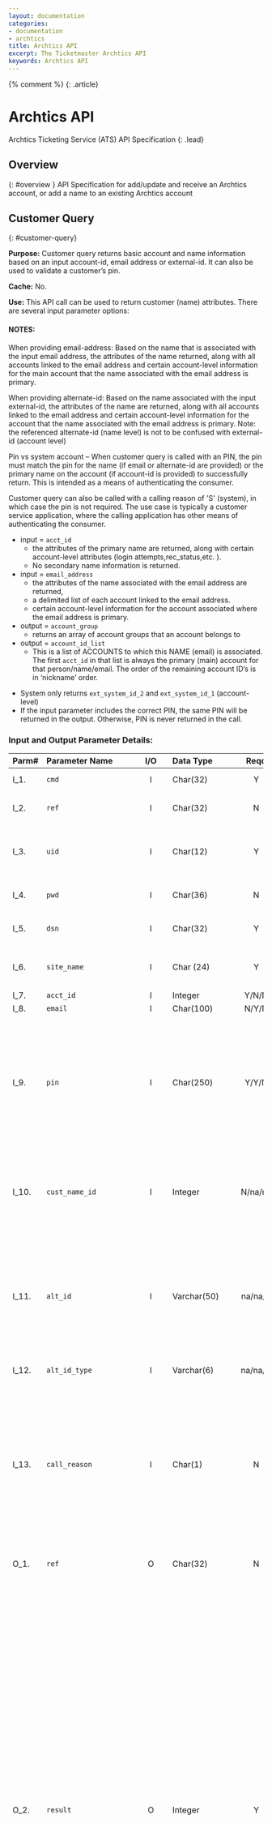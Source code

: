 ```yaml
---
layout: documentation
categories:
- documentation
- archtics
title: Archtics API
excerpt: The Ticketmaster Archtics API
keywords: Archtics API
---
```

{% comment %}
{: .article}
# Archtics API

Archtics Ticketing Service (ATS) API Specification
{: .lead}

## Overview
{: #overview }
API Specification for add/update and receive an Archtics account, or add a name to an existing Archtics account

## Customer Query
{: #customer-query}

**Purpose:** Customer query returns basic account and name information based on an input account-id, email address or external-id.   It can also be used to validate a customer’s pin.

**Cache:** No.

**Use:** This API call can be used to return customer (name) attributes.  There are several input parameter options:

#### NOTES:
When providing email-address:  Based on the name that is associated with the input email address, the attributes of the name returned, along with all accounts linked to the email address and certain account-level information for the main account that the name associated with the email address is primary.

When providing alternate-id:  Based on the name associated with the input external-id, the attributes of the name are returned, along with all accounts linked to the email address and certain account-level information for the account that the name associated with the email address is primary.    Note: the referenced alternate-id (name level) is not to be confused with external-id (account level)

Pin vs system account – When customer query is called with an PIN, the pin must match the pin for the name (if email or alternate-id are provided) or the primary name on the account (if account-id is provided) to successfully return.  This is intended as a means of authenticating the consumer.    

Customer query can also be called with a calling reason of 'S' (system), in which case the pin is not required.    The use case is typically a customer service application, where the calling application has other means of authenticating the consumer.

-	input = `acct_id`
    *	the attributes of the primary name are returned, along with certain account-level attributes (login attempts,rec_status,etc. ).
    *	No secondary name information is returned.
-	input = `email_address`
    * the attributes of the name associated with the email address are returned,
    * a delimited list of each account linked to the email address.
    *	certain account-level information for the account associated where the email address is primary.
-	output = `account_group`
    *	returns an array of account groups that an account belongs to
-	output = `account_id_list`
    *	This is a list of ACCOUNTS to which this NAME (email) is associated.  The first `acct_id` in that list is always the primary (main) account for that person/name/email.  The order of the remaining account ID’s is in ‘nickname’ order.
	
+	System only returns `ext_system_id_2` and `ext_system_id_1` (account-level)
+	If the input parameter includes the correct PIN, the same PIN will be returned in the output.  Otherwise, PIN is never returned in the call.


### Input and Output Parameter Details:

|Parm#	| Parameter Name	     |I/O	   |Data Type  |	Reqd	| Description|
|:------|:---------------------|:-----:|:----------|:------:|:-----------|
|I_1.		|`cmd`	|I|	Char(32)	|Y|	Always "customer_query"  |
|I_2.		|`ref`	|I|	Char(32)	|N|	Reference attribute; echoed to result |
|I_3.		|`uid`	|I|	Char(12)	|Y|	User ID (used on connection to DB). <br/> Uid will be provided by TM |
|I_4.		|`pwd`	|I|	Char(36)	|N|	If password is passed, it will be enforced. |
|I_5.		|`dsn`	|I|	Char(32)	|Y|	Data Source Name (e.g. DB) to connect to |
|I_6.		|`site_name`	|I|	Char (24)	|Y|	Identifies the web-site the consumer is logging in from |
|I_7.		|`acct_id`	|I|	Integer	|Y/N/N| Account ID |
|I_8.		|`email`	|I|	Char(100)	|N/Y/N|	Email address |
|I_9.		|`pin`	|I|	Char(250)	|Y/Y/N|	Personal Identification Number (e.g. password). PIN must match either the consumer PIN (on account) –or- a "system" PIN that can be derived from the input email address or acct_id. |  
|I_10.		|`cust_name_id`	|I|	Integer	|N/na/na|	Used in conjunction with acct_id, to get the customer information that is not the primary information on the account. |
|I_11.		|`alt_id`	|I|	Varchar(50)	|na/na/Y|	Optional search by Alternate Id.  Only used if neither acct_id nor email is provided.   If this is provided, can further limit by alt_id_type. alt_id is ignored if email or acct_id is provided |
|I_12.		|`alt_id_type`	|I|	Varchar(6)	|na/na/N|	Only used with input of  alt_id |
|I_13.		|`call_reason`	|I|	Char(1)	|N|	A call reason of "S" means that it is a call generated by an external system, rather than the actual consumer.  For this call reason, the PIN is not required.  The consumer pin is also not returned in these cases. Required when only alt_id is provided. |
|O_1.		|`ref`	|O|	Char(32)	|N|	Reference attribute; echoed from request |
|O_2.		|`result`	|O|	Integer	|Y|	Result (return code) <br/>`0` – OK. Customer record found and returned <br/>`5020` – Account Locked – too many invalid attempts <br/>`5021` – Required input field not supplied <br/>`5022` – Account does not have a PIN established <br/>`5023` – PIN does not match <br/>`5024` – Account/Email not found <br/>`10681` – cust_name_id doesn’t exist on acct_id <br/>`10682` – cust_name_id doesn’t match email <br/>`10684` – No record for alt_id <br/>`10685` – Multiple records for alt_id (only value returned is list of acct_ids that alt_id is found on) <br/>`10699` – Temporary Password (PIN), must be updated <br/>`11775` - Email address not in valid state. <br/>All others – Internal error |
|O_3.		|`sql_code`	|O|	Integer	|Y|	SQL Return Code |
|O_4.		|`error_detail`	|O|	Varchar(250)	|N|	English description of any generated errors |
| |`customer`	|O|	Structure {	|Y|	Structure of  "customer" data |
|O_5.		|`acct_id`		||Integer	|Y|	Account ID |
|O_6.		|`name_first`	||	Char(40)	|N|	First Name |
|O_7.		|`name_mi`		||Char(40	|N|	Middle Initial |
|O_8.		|`name_last`	||	Char(80)	|Y/N|	Last Name.  Either Last Name or Company Name are required, depending on the value for name_type. |
|O_9.		|`title`		||Char(30)	|N|	Title |
|O_10.		|`company_name`||		Varchar(100)	|N/Y|	Company Name |
|O_11.		|`street_addr_1`||		Char(40)	|N|	Street Address – line 1 |
|O_12.		|`street_addr_2`||	Char(40)	|N|	Street Address – line 2 |
|O_13.		|`city`||		Char(20)	|N|	City |
|O_14.		|`state`||		Char(2)	|N|	State |
|O_15.		|`zip`||		Char(10)	|N|	Zip Code |
|O_16.		|`country`||		Char(8)	|N|	Country |
|O_17.		|`phone_day`||		Char(15)	|N|	Phone Number – daytime (not formatted – strip all spaces, dashes, parens, etc.) |
|O_18.		|`phone_eve`||		Char(15)	|N|	Phone Number – evening |
|O_19.		|`phone_fax`||		Char(10)	|N|	Phone Number – FAX |
|O_20.		|`phone_cell`||		Char(15)	|N|	Phone Number – Cell |
|O_21.		|`phone_alt1`||		Char(15)	|N|	Phone Number – alternate 1 | 
|O_22.		|`phone_alt2`||		Char(15)	|N|	Phone Number – alternate 2 |
|O_23.		|`email`||		Char(100)	|N|	E-mail address |
|O_24.		|`birth_date`||		Date	|N|	Birth date |
|O_25.		|`gender`||		Char(1)	|N|	Gender (Male, Female) |
|O_26.		|`ext_system_id_1`|| 		Char(10)	|N|	ID for linkage to an external system (1 of 2). This attribute is associated with an account. |
|O_27.		|`ext_system_id_2`|	|	Char(10)	|N|	ID for linkage to an external system (2 of 2). This attribute is associated with an account. |
|O_28.		|`add_date`| 	|	Date	|Y|	Date the customer was added to the system (Note that this column is not available to the Customer_Add or Customer_Update API calls) |
|O_29.		|`acct_type`| |		Char(20)	|Y|	Account type (Note that this column is not available to the Customer_Add or Customer_Update API calls) |
|O_30.		|`email_optout`|	|	Boolean	|N|	Option to not receive email from client (1 = Opt Out) |
|O_31.		|`email_deliv_opt`|	|	Char(1)	|N|	Option to how to get email delivered <br/>H – HTML <br/>T – Text |
|O_32.		|`text_on_mobile_phone`||		Boolean	|N|	Does this consumer allow text messages to be sent to their mobile phone? (0 = No, 1 = Yes) |
|O_33.		|`name_type`|	|	Char(1)	|N|	Is name an "I"ndividual or a "C"ompany <br/>** not allowed on customer_update. |
|O_34.		|`acct_access_level`|	|	Char(1)	|N|	AccountManager Access Level: "F" is full, "R" is restricted., other values TBD.  Defaults to "F" |
|O_35.		|`cust_name_id`||		Integer	|Y|	id of the customer. |
||	`array of alternate ids` |      |{|		| Alt_id_array |
|O_36.		|`alt_id_type`|		|Char(6)	|N|	Name of alternate ID. This attribute is associated with a customer name. |
|O_37.		|`alt_id`|		|Varchar(50)	|N|	Value of alternate ID. This attribute is associated with a customer name. |
|O_38.		|`alt_id_comment`|		|Varchar(100)	|N|	Comment associated with alternate ID |
|O_39.		|`alt_id_action`|		|Char(1)	|N|	Only applies to Customer_Update <br/> ‘A’ to add the alt_id (default)<br/> ‘D’ to delete an existing alt_id |
|         |   | |}  ||		** end of "alternate IDs ** (alt_id_array) |
|         |   | |}	||	** End of  "customer" structure ** |
|O_40.		|`logon_attempts`	|O|	Integer	|Y|	Number of invalid logon attempts  (including this attempt) | 
|O_41.		|`change_pin`	|O|	Boolean	|N|	Force the user to change their PIN (1 = Force change) |
|O_42.		|`other_info_1`	|O|	Char(100)	|N|	acct level free form information |
|O_43.		|`other_info_2`	|O|	Char(100)	|N|	acct level free form information |
|O_44.		|`other_info_3`	|O|	Char(100)	|N|	acct level free form information |
|O_45.		|`other_info_4`	|O|	Char(100)	|N|	acct level free form information |
|O_46.		|`other_info_5`	|O|	Char(100)	|N|	acct level free form information | 
|O_47.		|`other_info_6`	|O|	Char(100)	|N|	acct level free form information |
|O_48.		|`other_info_7`	|O|	Char(100)	|N|	acct level free form information |
|O_49.		|`other_info_8`	|O|	Char(100)	|N|	acct level free form information |
|O_50.		|`other_info_9`	|O|	Char(100)	|N|	acct level free form information |
|O_51.		|`other_info_10`	|O|	Char(100)	|N|	acct level free form information |
|O_52.		|`account_id_list`	|O|	Long varchar	|Y|	Comma delimited list of accounts that input acct id or email is found on.   Only meaningful when email or alt_id is input. |
|O_53.		|`account_nickname`	|O|	Varchar(40)	|Y|	List of Nicknames for account that this customer is associated with |
|O_54.		|`other_info_11`	|O|	Char(100)	|N|	acct level free form information |
|O_55.		|`other_info_12`	|O|	Char(100)	|N|	acct level free form information |
|O_56.		|`other_info_13`	|O|	Char(100)	|N|	acct level free form information |
|O_57.		|`other_info_14`	|O|	Char(100)	|N|	acct level free form information |
|O_58.		|`other_info_15`	|O|	Char(100)	|N|	acct level free form information |
|O_59.		|`other_info_16`	|O|	Char(100)	|N|	acct level free form information |
|O_60.		|`other_info_17`	|O|	Char(100)	|N|	acct level free form information |
|O_61.		|`other_info_18`	|O|	Char(100)	|N|	acct level free form information |
|O_62.		|`other_info_19`	|O|	Char(100)	|N|	acct level free form information |
|O_63.		|`other_info_20`	|O|	Char(100)	|N|	acct level free form information |
|O_64.		|`rec_status`	|O|	Varchar(20)	||	Rec Status |
|O_65.		|`rec_status_list`	|O|	Long Varchar	||	Comma delimited list of rec status that input acct id or email is found on. Only meaningful when Account_id_list is populated. |
|| `array of account group ids` 	| |{|		| account_groups |
|O_66.		|`account_group`		|Integer	|N|	Account Group ID (aka Membership ID) that this consumer is a member of |
|||       |}|    |		** end of "Account Group IDs" ** (account_groups) |


### Sample JSON Call - using [acct_id]:

{% highlight http %}
POST /url HTTP/1.1
Content-Type: application/json;

{
  "header": {
    "ver": 1,
    "src_sys_type": 2,
    "src_sys_name": "test",
    "archtics_version": "V999"
  },
  "command1": {
    "cmd": "customer_query",
    "ref": "optional-reference",
    "uid": "user99",
    "dsn": "apigee",
    "site_name": "vanilla",
    "acct_id": 100479,
    "call_reason": "S"
  }
}
{% endhighlight %}

### Sample JSON Call - using [alt_id] and [alt_id_type]:

{% highlight http %}
POST /url HTTP/1.1
Content-Type: application/json;

{
  "header": {
    "ver": 1,
    "src_sys_type": 2,
    "src_sys_name": "test",
    "archtics_version": "V999"
  },
  "command1": {
    "cmd": "customer_query",
    "uid": "user99",
    "dsn": "apigee",
    "alt_id": "LOYALTY-123",
    "alt_id_type": "LOY",
    "call_reason": "S"
  }
}
{% endhighlight %}

### Sample JSON Call - using [PIN]:
{% highlight http %}
POST /url HTTP/1.1
Content-Type: application/json;

{
  "header": {
    "ver": 1,
    "src_sys_type": 2,
    "src_sys_name": "test",
    "archtics_version": "V999"
  },
  "command1": {
    "cmd": "customer_query",
     "ref": "optional-123",
     "uid": "user99",
     "dsn": "apigee",
     "site_name": "vanilla",
     "acct_id": 100479,
     "pin": "123123"
  }
}
{% endhighlight %}

### Sample JSON Call - using [email address]:

{% highlight http %}
POST /url HTTP/1.1
Content-Type: application/json;

{
  "header": {
    "ver": 1,
    "src_sys_type": 2,
    "src_sys_name": "test",
    "archtics_version": "V999"
  },
  "command1": {
    "cmd": "customer_query",
    "ref": "optional-123",
    "uid": "user99",
    "dsn": "apigee",
    "site_name": "vanilla",
    "email": "john.q@mailinator.com ",
    "call_reason": "S"
  }
}
{% endhighlight %}

### Sample JSON Response [same JSON response for each of the API commands above]:

{% highlight http %}
HTTP/1.1 200 OK
Content-Type: application/json;charset=UTF-8

{
  "command1": {
      "cmd": "customer_query",
      "account_groups": [
        {
          "account_group": "0"
        },
        {
          "account_group": "1"
        }
      ],
      "logon_attempts": 0,
      "account_id_list": "100479",
      "customer": {
        "name_type": "I",
        "phone_fax": "5310869753",
        "name_mi": "Q",
        "add_date": "2016-04-11",
        "name_last": "Public",
        "email_deliv_opt": "H",
        "zip": "43201",
        "acct_access_level": "F",
        "acct_type": "Personal",
        "state": "OH",
        "acct_id": 100479,
        "owner_name": "John Q. Public",
        "cust_name_id": "2",
        "country": "USA",
        "name_first": "John",
        "email_optout": 0,
        "city": "Columbus",
        "text_on_mobile_phone": 0,
        "phone_day": "9876543210",
        "phone_eve": "7654321098",
        "street_addr_2": "Apt 307",
        "street_addr_1": "85 Treetop Lane",
        "email": "john.q@mailinator.com"
      },
      "change_pin": 0,
      "rec_status": "Active",
      "result": 0,
      "ref": "optional-reference",
      "sql_code": 0
    },
    "header": {
      "src_sys_type": 2,
      "archtics_version": "V999",
      "ver": 1,
      "src_sys_name": "test",
      "ats_version": "4.23.3",
      "result": 0
    }
}
{% endhighlight %}

## Event Details
{: #event-details}

**Purpose:** Returns a list of events and event attributes.

**Cache:**	Yes.  Refresh 1-2 times per day (depending on expected number of event updates)

**Use:** This API call can be used to return:

1.	All events in the database
2.	A specific event or list of events.
  - `event_filter_type` : "L"
  - `event_filter` : "EVENT01,EVENT02,EVENT03" (Note: no space after the comma)
3.	A specific number of events (e.g. 45)
  - `count` : 45
4.	A specific number of events (e.g. 200) starting with a specific event (e.g. EVENT999)
  - `prev_event_name` : "EVENT999",
  - `count`: 200
5.	All events in a specific item set
  - `event_filter_type` : "S"
  - `event_filter` : "2014_Basketball"


#### NOTES:
1.	The events are returned in alphabetical order by event_name.
2.	Plan events are also included in the result set.  The event_name parameter will be the Plan Name, and the `events_in_plan` array will display all events within that plan.

### Frequency of operation:
This API call can be made 1-2 times per day, or as Archtics events are added or changed.

### Incremental or Comprehensive Data:
This API will return comprehensive data.

### Data Delivery:
  - Data content: the API will return a separate array of information for each event.
  - Approximate size of a single "record": about 750 characters per event
  - Retrieve the next "batch" of records:  use the `prev_event_name` input parameter
  - "last record" indicator: n/a
  - Request for previously received data:  n/a
  - Duplicate data: the calling system is responsible for de-duplicating data.
  - Time zone: All times are relative to the client's venue or arena.

### Input and Output Parameter Details:

|Parm#	| Parameter Name	     |I/O	   |Data Type  |	Reqd	| Description|
|:------|:---------------------|:-----:|:----------|:------:|:-----------|
|I_1.		|`cmd`	|I|	Char(32)	|Y|	Always “event_details”  |
|I_2.		|`ref`	|I|	Char(32)	|N| Reference attribute; echoed to result |
|I_3.		|`uid`	|I|	Char(12)	|Y|	User ID (used on connection to DB). <br/> Uid will be provided by TM |
|I_4.		|`dsn`	|I|	Char(32)	|Y|	Data Source Name (e.g. DB) to connect to (apigee) |
|I_5.		|`site_name`	|I|	Char (24)	|N|	Identifies the web-site the consumer is logging in from. <br/> If provided, then the list of events returned by this call will be limited to those in the organization to which this site is attached. If not provided, then all events will be returned. |
|I_6.		|`prev_event_name`	|I|	Char (8)|N| The last event name retrieved on the previous SP call.  This allows the SP to be called in a loop and return all events. Use spaces or NULL on the 1st call to get the 1st event |
| I_7.  |	`count`	|I| Integer	|N|	Limits the number of event records to be returned.  Default = 500.|
| I_8.  |	`event_filter`	|I|	Long Varchar	|N/Y|	Name of item set, or comma-delimited list of event names. <br/> If not provided, then all events will be returned. <br/> If event_filter_type = 'S', then event_filter will refer to an item set. <br/> If event_filter_type = 'L', then event_filter will contain a comma-delimited list of event names.|
| I_9.  |	`event_filter_type`|	I|	Char(1)|	N/Y|	Type of event filter Required if event_filter is included NULL = All events will be returned (current behavior) <br/> S = Event selector <br/> L = List of event names|
|O_1.		|`ref`	|O|	Char(32)	|N|	Reference attribute; echoed from request |
|O_2.		|`result`	|O|	Integer	|Y|	Result (return code) <br/>`5211` – Invalid “site_name” <br/>`5231` – No events found <br/>`11075` – Return data size exceeds 250000 byte limit <br/>All others – Internal error |
|O_3.		|`sql_code`	|O|	Integer	|Y|	SQL Return Code |
|O_4.		|`error_detail`	|O|	Varchar(250)	|N|	English description of any generated errors |
|O_5.		|`count`	|O|	Integer	|Y|	Actual number of event records returned|
|       |`customer`	|O|	Array [	|Y|	Array of event results |
|O_6.   | `event_name`	|O|	Char(8)	|Y|	Event name|
|O_7.   | `event_name_inet`	|O|	Varchar(50)	|Y|	Event name – specifically for online display|
|O_8.   |	`event_description`	|O|	Varchar(255)	|N|	Event description – specifically for online display|
|O_9.   |	`inet_event_text`	|O|	Long varchar	|N|	Event text.  Can be long description of event.|
|O_10.  |	`plan_type`	|O|	Char(1)	|Y|	Plan Type <br/>S = Same seat (static) plan <br/>N = Single event (not a plan)|
|O_11.  |`total_events`	|O|	Integer	|Y|	Number of events in a plan|
|O_12.  |`event_date`	|O|	Date	|N|	Event Date|
|O_13.	|`event_time`	|O|	Time	|N|	Event Time|
|O_14.	|`performer`	|O|	Char(50)	|Y|	Performer / opponent (sports) name|
|O_15.	|`organization`	|O|	Char(16)	|Y|	Owning organization|
|O_16.	|`venue_name`	|O|	Char(30)	|Y|	Arena (venue) Name|
|O_17.	|`manifest_name`	|O|	Char(64)	|Y|	Manifest Name|
|O_18.	|`season_name`  	|O|	Varchar(80)	|Y|	Season Name|
|O_19.	|`event_category`	|O|	char(1)	|Y|	Event category <br/>E	Event (standard, seated event) <br/>P	Parking <br/>O	Other |
|O_20.	|`event_duration`	|O|	Integer	|N| Approximate duration (in minutes) of the event |
|O_21.	|`url`	|O|	Char(255)	|N|	URL for linking to another site for additional event information |
|O_22.	|`major_cat`	|O|	char(64)	|N|	Event Major Category |
|O_23.	|`minor_cat`	|O|	char(64)	|N|	Event Minor Category |
|O_24.	|`thumbnail_image_name`	|O|	Varchar(100)	|N|	Image name – thumbnails. <br/> This name will be used to look up the actual image stored on the web side.|
|O_25.	|`small_image_name`	|O|	Varchar(100)	|N|	Image name - small |
|O_26.	|`large_image_name`	|O|	Varchar(100)	|N|	Image name - large |
|O_27.	|`allow_singles`	|O|	Char(1)	|Y|	N- Do not allow a transaction that would create a single seat. <br/>Y – It is permissible to create a single, but should still be avoided when possible. |
|O_28.	|`event_onsale_date`	|O|	datetime	|N|	Start date & time of when event is “on-sale”.  This is the INET on-sale, or the Archtics on-sale if INET is not set.  If neither are set, no value is returned.  Format:  YYYY-MM-DD HH:MM |
|O_29.	|`event_offsale_date`	|O|	datetime	|N|	End date & time of when event is “off-sale” |
| |`events_in_plan`	|O|	Array [	|N|	Array of events in a static plan |
|O_30.  |`event_name`	|O|	Char(8)	|N|	Event Name |
|       |             | | &nbsp;&nbsp; ]   | |	** End of “events_in_plan” array ** |
|       |             | | ]	      | |	** End of “events” array **         |

>[Request](#req)
>[Response](#res)
{: .reqres}

{% highlight http %}
POST /url HTTP/1.1
Content-Type: application/json;

{
  "header": {
    "ver": 1,
    "src_sys_type": 2,
    "src_sys_name": "testing",
    "archtics_version": "V999"
  },
  "command1": {
    "cmd": "event_details",
    "event_filter": "Event01,Event02",
    "event_filter_type": "L",
    "uid": "user99",
    "dsn": "apigee"
  }
}
{% endhighlight %}

{% highlight http %}
HTTP/1.1 200 OK
Content-Type: application/json;charset=UTF-8

{
  "command1": {
    "count": 2,
    "result": 0,
    "events": [
      {
        "event_duration": 180,
        "organization": "VANILLA",
        "plan_type": "N",
        "event_description": "Apigee Test Event #1",
        "minor_cat": "BASKETBALL",
        "event_name": "EVENT01",
        "major_cat": "SPORTS",
        "total_events": 1,
        "multiple_seats_per_pid": "N",
        "season_name": "Apigee Testing Season",
        "allow_singles": "Y",
        "manifest_name": "Test Manifest",
        "event_time": "20:00",
        "venue_name": "Arena",
        "performer": "Opposing Team #1",
        "event_category": "E",
        "event_date": "2016-05-01",
        "archtics_venue_id": "1"
      },
      {
        "event_duration": 180,
        "organization": "VANILLA",
        "plan_type": "N",
        "event_description": "Apigee Test Event #2",
        "minor_cat": "BASKETBALL",
        "event_name": "EVENT02",
        "major_cat": "SPORTS",
        "total_events": 1,
        "multiple_seats_per_pid": "N",
        "season_name": "Apigee Testing Season",
        "allow_singles": "Y",
        "manifest_name": "Test Manifest",
        "event_time": "18:00",
        "venue_name": "Arena",
        "performer": "Opposing Team #2",
        "event_category": "E",
        "event_date": "2016-06-01",
        "archtics_venue_id": "1"
      }
    ],
    "cmd": "event_details",
    "sql_code": 0
  },
  "header": {
    "src_sys_type": 2,
    "archtics_version": "V999",
    "ver": 1,
    "src_sys_name": "testing",
    "ats_version": "4.23.3",
    "result": 0
  }
}
{% endhighlight %}


## Event Search
{: #event-search}

**Purpose:** Returns attributes about events that occur within a specified date range.

**Cache:**	Yes.

#### NOTES:
The caller can restrict the data returned by including optional input parameters, like "end_date" and "season_name" and "num_seats", etc.  This will reduce the number of events returned in the response.

The list of classes in the "hold_classes" output array will be restricted to those Archtics classes for which the caller (uid) has privileges.

The list of classes in the "avail_classes" output array will be restricted to those Archtics classes which are available for sale.

The Archtics Sell Location Rules are not considered for this API call.

If start_date is omitted, default start_date is today's date.  If end_date is omitted, end_date is 90 days after start_date.

The system is optimized to search for specific Hold_Class values.  It is highly recommended that all calls include a valid “hold_classes” input parameter.  If the “hold_classes” parameter is not provided, the API response may be delayed by up to 2 minutes for a large database.


### Frequency of operation:
This API call can be made as needed, in accordance with the agreement between Ticketmaster and the caller.

### Incremental or Comprehensive Data:
This API will return comprehensive data.  The response data is intended to replace all previous data responses.

### Data Delivery:
  -	Data content: the API will return a separate array of information for each event that occurs within the date range specified.
  -	Approximate size of a single "array": varies from 100 to 1,000 characters
  -	Retrieve the next "batch" of records:  n/a
  -	"last record" indicator: n/a
  -	Request for previously received data:  repeat the API call
  -	Duplicate data: the calling system is responsible for de-duplicating data.
  -	Time zone: all times are relative to the client’s location.

### Error Messages:
These are no error messages that are unique to this API call.

### Input and Output Parameter Details:

|Parm#	| Parameter Name	     |I/O	   |Data Type  |	Reqd	| Description|
|:------|:---------------------|:-----:|:----------|:------:|:-----------|
| I_1. |	`cmd`	|I|	Char(32)	|Y|	Always "event_search" |
| I_2. |	`ref`	|I|	Char(32)	|N|	Reference attribute; echoed to result |
| I_3. |	`uid`	|I|	Char(12)	|Y|	User ID (used on connection to DB). (user99) |
| I_4. |	`pwd`	|I|	Char(36)	|N|	If password is passed, it will be enforced |
| I_5. |	`dsn`	|I|	Char(32)	|Y|	Data Source Name (e.g. DB) to connect to (apigee) |
| I_6. |	`site_name`	|I|	Char (24)	|N|	Identifies the web-site the consumer is logging in from. If provided, it will be used to search for events and will be authenticated. |
| I_7. |	`organization`	|I|	Char(32)	|N|	Name of the organization to which the events belong. |
| I_8. |	`start_date`	|I|	Date	|N|	Start date (event must begin after this date). Default:  Today’s date |
| I_9. |	`end_date`	|I|	Date	|N|	End date (event must begin before this date). Default:  3 months from start_date |
| I_10. |	`venue_name`	|I|	Char(32)	|N|	Venue name |
| I_11. |	`season_name`	|I|	Char(32)	|N|	Season name (can be used for series) |
| I_12. |	`hold_class`	|I|	Char(20)	|N|	(Hold) class name (limited to a single hold_class) |
| I_13. |	`num_seats`	|I|	Integer	|N|	Desired number of seats.  Events will only be returned if there are contiguous seats >= the input num seats |
| I_14. |	`acct_id`	|I|	Integer	|N|     |
| I_15. |	`hold_classes`	|I|	Array[]	|N|	To be used if the caller is filtering on multiple hold classes.<br />Array of hold_classes, refer to the sample request below for format of the array.<br />If both "hold_class" and "hold_classes" fields are provided, "hold_class" field will be ignored.|
| O_1. |	`ref`	|O|	Char(32)	|N|	Reference attribute; echoed from request |
| O_2. |	`result`	|O|	Integer	|Y|	Result (return code) <br />`0`	– OK. Search successful and events returned <br />`5211` – Required input field not supplied or invalid <br />`5211` – Invalid site_name <br />`5212` – No events found meeting input criteria <br />`all others` – Internal error |
| O_3. |	`sql_code`	|O|	Integer	|Y|	SQL Return Code |
| O_4. |	`error_detail`	|O|	Varchar(250)	|N|	English description of any generated errors |
|      |	`events`	|O|	Array [	|Y|	Array of event results |
| O_5. |	`event_name`	|O|	Char(8)	|Y|	Event name |
| O_6. |	`availability`	|O|	Boolean	|Y|	Availability indicator <br/>`0` – no seats available (either sold out or nothing matching input criteria) <br />`1` – seats are available |
|      |	`avail_class`		| | Array [	|N|	Array of hold classes with available seats |
| O_7. |	`avail_class`	|O|	Char(20)	| |	(hold) class name with available seats |
|      |               | |&nbsp;&nbsp; ]||	** End of "avail_class" array ** (inner array)|
|      |               | | ]	          ||	** End of "events" array **|
|      |	`hold_classes` ||		Array [	|Y|	Array of all hold classes that were searched |
| O_8. |	`hold_classes`	|	| Char(20) |	|	All hold classes that were searched |
|      |                  | | ]        |  | ** End of hold_classes" array** |

### Sample JSON Call/Response [with start and end dates]:

>[Request](#req)
>[Response](#res)
{: .reqres}

{% highlight http %}
POST /url HTTP/1.1
Content-Type: application/json;

{
  "header": {
    "ver": 1,
    "src_sys_type": 2,
    "src_sys_name": "test",
    "archtics_version": "v999"
  },
  "command1": {
    "cmd": "event_search",
    "ref": "1AB2C3",
    "uid": "USER99",
    "dsn": "APIGEE",
    "start_date": "2016-05-01",
    "end_date": "2016-06-31"
  }
}
{% endhighlight %}

{% highlight http %}
HTTP/1.1 200 OK
Content-Type: application/json;charset=UTF-8

{
    "command1": {
        "cmd": "event_search",
        "hold_classes": [
            "DIST-OPEN",
            "DIST-1HOLD",
            "DIST-2HOLD",
            "DIST-3HOLD",
            "DIST-4HOLD",
            "DIST-5HOLD",
            "DIST-6HOLD",
            "DIST-7HOLD",
            "DIST-8HOLD",
            "DIST-DHOLD",
            "DIST-EHOLD",
            "DIST-FHOLD",
            "DIST-HOLD",
            "DIST-REFUND",
            "DIST-===",
            "DIST-CLASSON",
            "DIST-RETURNS",
            "DIST-OQUAL",
            "DIST-1QUAL",
            "DIST-2QUAL",
            "DIST-3QUAL",
            "DIST-4QUAL",
            "DIST-5QUAL",
            "DIST-6QUAL",
            "DIST-7QUAL",
            "DIST-8QUAL",
            "DIST-DQUAL",
            "DIST-EQUAL",
            "DIST-FQUAL",
            "DIST-HQUAL",
            "DIST-KQUAL",
            "DIST-RQUAL",
            "OPEN",
            "PREFERRED",
            "SUITES",
            "OUTHOLD",
            "REMOVABLE",
            "DOQ-WHEELCHAIR",
            "DOQ-COMPANION",
            "DOQ-SIGHT/HEARING",
            "DOQ-LIMITED MOBILITY",
            "KILL"
        ],
        "events": [
            {
                "event_name": "EVENT01",
                "avail_class": [
                    "OPEN"
                ],
                "availability": 1
            },
            {
                "event_name": "EVENT02",
                "avail_class": [
                    "OPEN"
                ],
                "availability": 1
            }
        ],
        "result": 0,
        "ref": "1AB2C3",
        "sql_code": 0
    },
    "header": {
        "src_sys_type": 2,
        "archtics_version": "v999",
        "ver": 1,
        "src_sys_name": "test",
        "ats_version": "4.23.3",
        "result": 0
    }
}
{% endhighlight %}


### Sample JSON Call/Response [with start and end dates and invalid hold_class]:

>[Request](#req)
>[Response](#res)
{: .reqres}

{% highlight http %}
POST /url HTTP/1.1
Content-Type: application/json;

{
  "header": {
    "ver": 1,
    "src_sys_type": 2,
    "src_sys_name": "test",
    "archtics_version": "v999"
  },
  "command1": {
    "cmd": "event_search",
    "ref": "1AB2C3",
    "uid": "USER99",
    "dsn": "APIGEE",
    "hold_class": "foobar",
    "start_date": "2016-05-01",
    "end_date": "2016-06-31"
  }
}
{% endhighlight %}

{% highlight http %}
HTTP/1.1 200 OK
Content-Type: application/json;charset=UTF-8

{
  "command1": {
    "error_detail": "No valid classes",
    "result": 10535,
    "ref": "1AB2C3",
    "cmd": "event_search",
    "sql_code": 100
  },
  "header": {
    "src_sys_type": 2,
    "archtics_version": "v999",
    "ver": 1,
    "src_sys_name": "test",
    "ats_version": "4.23.3",
    "result": 0
  }
}
{% endhighlight %}


### Sample JSON Call/Response [with limited hold_classes]:

>[Request](#req)
>[Response](#res)
{: .reqres}

{% highlight http %}
POST /url HTTP/1.1
Content-Type: application/json;

{
  "header": {
    "ver": 1,
    "src_sys_type": 2,
    "src_sys_name": "test",
    "archtics_version": "v999"
  },
  "command1": {
    "cmd": "event_search",
    "ref": "1AB2C3",
    "uid": "USER99",
    "dsn": "APIGEE",
    "hold_classes": [
      "OPEN",
      "suites"
    ],
    "start_date": "2016-05-01",
    "end_date": "2016-06-31"
  }
}
{% endhighlight %}

{% highlight http %}
HTTP/1.1 200 OK
Content-Type: application/json;charset=UTF-8

{
  "command1": {
    "cmd": "event_search",
    "hold_classes": [
      "OPEN",
      "SUITES"
    ],
    "events": [
      {
        "event_name": "EVENT01",
        "avail_class": [
          "OPEN",
          "SUITES"
        ],
        "availability": 1
      },
      {
        "event_name": "EVENT02",
        "avail_class": [
          "OPEN"
        ],
        "availability": 1
      }
    ],
    "result": 0,
    "ref": "1AB2C3",
    "sql_code": 0
  },
  "header": {
    "src_sys_type": 2,
    "archtics_version": "v999",
    "ver": 1,
    "src_sys_name": "test",
    "ats_version": "4.23.3",
    "result": 0
  }
}
{% endhighlight %}



## PING
{: #ping}

**Purpose:** Confirms system connectivity and server status.

**Cache:** No.

**USE:** This API call can be used to test general connectivity to a database.

#### NOTES:
This call can be used as a mechanism to make sure connectivity is available to a database.

### Requirements:
none

### Frequency of operation:
This API call can be made as often as needed, based on mutual agreement between TM and the caller.

### Incremental or Comprehensive Data:
This API will return comprehensive data.

### Data Delivery:
  -	Data content: the API will return all data as it pertains to system health.
  -	Approximate size of a single "record": approximately 550 characters.
  -	Retrieve the next "batch" of records:  n/a
  -	"last record" indicator: n/a
  -	Request for previously received data:  n/a
  -	Duplicate data: n/a
  -	Time zone: n/a

### Error Messages:
These are no error messages that are unique to this API call.

### Input and Output Parameter Details:

|Parm#	| Parameter Name	     |I/O	   |Data Type  |	Reqd	| Description|
|:------|:---------------------|:-----:|:----------|:------:|:-----------|
| I_1. |`	cmd	`|I|	Char(32)	|Y|	Always "ping" |
| I_2. |`	ref	`|I|	Char(32)	|N|	Reference attribute; echoed to result |
| I_3. |`	uid	`|I|	Char(12)	|Y|	User ID (used on connection to DB). (user99) |
| I_4. |`	pwd	`|I|	Char(36)	|N|	If password is passed, it will be enforced. |
| I_5. |`	dsn	`|I|	Char(32)	|Y|	Data Source Name (e.g. DB) to connect to (apigee) |
| O_1. |`	ref	`|O|	Char(32)	|N|	Reference attribute; echoed from request |
| O_2. |`	result	`|O|	Integer	|Y|	Result (return code) <br />`0` – OK.  Ping successful <br />`all others` – Internal error |
| O_3. |`	sql_code	`|O|	Integer	|Y|	SQL Return Code |
| O_4. |`	error_detail	`|O|	Varchar(250))	|N|	English description of any generated errors |
| O_5. |`	system_available	`|O|	Boolean	|Y|	Flags if system is available for requests |
| O_6. |`	digit_available	`|O|	Boolean	|Y|	Flags if system is available for Digit (e.g. sending/retrieving seats from the Host) |
| O_7. |`	cpu_load	`|O|	Integer	|Y|	CPU load of server (if server is a multi-processor, this is the average load of all processors) |
| O_8. |`	cpu_usage	`|O|	Decimal(12,6)	|Y|	CPU usage of server process (in milli-seconds) |
| O_9. |`	db_connections	`|O|	Integer	|Y|	Active DB connections |
| O_10. |`	active_requests	`|O|	Integer	|Y|	Number of Server Threads actively handling a request |
| O_11. |`	unscheduled_requests	`|O|	Integer	|Y|	Number of requests queued up waiting for an available Server Thread |
| O_12. |`	db_name	`|O|	Varchar(20)	|Y|	Database Name as defined by ticketing server |

>[Request](#req)
>[Response](#res)
{: .reqres}

{% highlight http %}
POST /url HTTP/1.1
Content-Type: application/json;

{
    "header": {
        "ver": 1,
        "src_sys_type": 2,
        "src_sys_name": "testing",
        "archtics_version": "V999"
    },
    "command1": {
        "cmd": "ping",
        "uid": "user99",
        "dsn": "apigee"
    }
}
{% endhighlight %}

{% highlight http %}
HTTP/1.1 200 OK
Content-Type: application/json;charset=UTF-8

{
  "command1": {
    "active_requests": 1,
    "cmd": "ping",
    "system_available": 0,
    "cpu_load": 1,
    "digit_available": 0,
    "db_name": "apigee",
    "cpu_usage": 76219.19,
    "unscheduled_requests": 0,
    "db_connections": 10,
    "result": 0,
    "sql_code": 0
  },
  "header": {
    "src_sys_type": 2,
    "archtics_version": "V999",
    "ver": 1,
    "src_sys_name": "testing",
    "ats_version": "4.23.3",
    "result": 0
  }
}
{% endhighlight %}



## Seats Sold
{: #seats-sold}

**Purpose:** Seats Sold returns seats currently sold to an account.

For every block of seats sold onto the specified account at the time of the query, the following is returned: `event/section/row/first-seat/num-seats` along with associated block-level attributes such as price code, purchase price, seat status, action-ability, primary/secondary, transaction date, more…. Seat-status indicates whether the seat is available for action, has been forwarded or invited, been posted or resold, transferred to PID, etc. Action-ability determines whether the seats are enabled for printing (to TicketFast or xfer to PID), forwarding, resale, exchange etc.

In addition to block-level attributes, certain seat-level attributes are returned. These include an array of attendance indicators per block of seats (one per seat) and an array of barcodes per block. The barcodes will only be provided if the timeframe of the request is within the Tickets-ready window for the client.

Some callers do not want, or need, to see all events for an account.   They may only be interested in events in the future, events eligible for resale, etc.    Various filters are available to limit the domain of events returned, including starting-event-date, ending-event-date, based on action-ability, an enumerated list of event, and item-set based such as inet-sold, ticket-forward-events and resale-events.   These filters can be used concurrently and seats will be returned for events meeting ANY (“or” condition) of the filters specified.

Due to the potentially large datasets that can be returned, two mechanisms are provided for “chunking” the returned data.   The first is for the caller to specify the maximum number of records returned (“Count”). The second is for the caller to specify the last `event/section/row/seatblock` that was returned; the API will return the next chunk of data starting at the next record.

**Cache:**	no.

**USE:** Determine what plan, event(s), and seat locations are sold on to an account and what type of action (if any) can be taken against those seats.

#### NOTES:
  -	Pre-Defined Event Selectors;
    +	Forward = INET_FORWARD
    +	Resale = INET_RESALE
    +	Add Credit = INET_ADD_VALUE
    +	Print = INET_PRINT
    +	Club Group = INET_CLUB_GROUP
  -	Host seat sales are returned if a database table is configured properly (t_defaults; 'Seats_Sold - Host Sales Enabled' = Y.
  -	Although not required, it is highly recommended that the AM_Client_ID be included in the call.  If not, some data inconsistencies may arise.



### Frequency of operation:
This API call can be made as needed to discover seats sold to a customer account.

### Incremental or Comprehensive Data:
Comprehensive

### Data Delivery:
  -	Data content: the API will return a separate array of information for each service charge.
  -	Approximate size of a single "record": varies; an array for a typical block of 2 seats returns approximately 1,500 bytes of data.
  -	Retrieve the next "batch" of records:  n/a
  -	"last record" indicator: n/a
  -	Request for previously received data:  n/a
  -	Duplicate data: the calling system is responsible for de-duplicating data.
  -	Time zone: all time zones are relative to the client's venue.


### Error Messages:
See error messages in the output section.

### Input and Output Parameter Details:

|Parm#	| Parameter Name	     |I/O	   |Data Type  |	Reqd	| Description|
|:------|:---------------------|:-----:|:----------|:------:|:-----------|
| I_1. | `cmd`	|I|	Char(32)	|Y|	Always "seats_sold" |
| I_2. | `ref`	|I|	Char(32)	|N|	Reference attribute; echoed to result |
| I_3. | `uid`	|I|	Char(12)	|Y|	User ID (used on connection to DB). Uid will be provided by TM |
| I_4. | `pwd`	|I|	Char(36)	|N|	If password is passed, it will be enforced. |
| I_5. | `dsn`	|I|	Char(32)	|Y|	Data Source Name (e.g. DB) to connect to (apigee) |
| I_6. | `acct_id`	|I|	Integer	|Y|	Account ID – must already exist |
| I_7. | `item_set`	|I|	Char(20) |N|	Team-defined identifier for specifying which events are to display on the account <br/>Default:  INET_SOLD |
| I_8. | `forwarding_event_selector`	|I|	Char(20) |N|	Event Selector of events that are valid for forwarding <br /> Default:  INET_FORWARD |
| I_9. | `resale_event_selector`	|I|	Char(20) |N|	Event Selector of events that are valid for resale <br />Default:  INET_RESALE |
| I_10. | `add_credit_event_selector`	|I|	Char(20) |N|	Event Selector of events that are valid for adding credit to the tickets <br />Default:  INET_ADD_VALUE |
| I_11. | `print_event_selector`	|I|	Char(20) |N|	Event Selector of events that are valid for printing.  This includes printing to TicketFast, and also transferring to a card. <br /> Default:  INET_PRINT |
| I_12. | `prev_event_name	`|I|	Char(8) |N|	The last event name retrieved on the previous SP call.  This allows the API to be called in a loop and return all events. <br />Use spaces (or NULL) on the 1st call (to get the 1st event)|
| I_13. | `prev_section_name`	|I|	Char(6) |N|	The last section name retrieved on the previous API call. |
| I_14. | `prev_row_name	`|I|	Char(4) |N|	The last row name retrieved on the previous API call.|
| I_15. | `prev_seatnum	`|I|	Integer |N|	The last seat number retrieved on the previous  API call. |
| I_16. | `count	`|I|	Integer |N|	Number of records to be returned by the API call. Limits the number of details to be returned |
| I_17. | `status_filter	`|I|	Char(1) |N|	Filters the records to be returned by seat "status". If status_filter is N then printcount should be 0 and InetDeliveryMethod should be 'TF' for the records to be returned. If no status_filter is passed, it takes a default value of 'A' <br />`A` – All records (default) <br />`N` – Unprinted tickets only <br />`Others` – TBD |
|       |	`event_filter`	| |   Array[ |N|	Array of event_filter |
| I_18. | `event_filter`	|I|	Char(8) |N|	Events that are desired to be returned.  This filters the results down to these events only. |
|||| ] |||
| I_19. | `amclient_id	`|I|	Char(24) |N|	AccountManager client ID (aka Team ID) |
| I_20. | `club_group_event_selector	`|I|	Char(20) |N|	Event Selector of events that are open for Club (Student) Group signup <br />Default:  INET_CLUB_GROUP |
|| `section_filter`	| |	Array[ |N|	Array of section_filter |
| I_21. | `section_filter	`|I|	Char(6) |N|	Sections that are desired to be returned. This filters the results down to these sections only.|
|||| ] |||
||	`row_filter`	    ||	Array[ |N|	Array of row_filter |
| I_22. | `row_filter	`|I| 	Char(4) |N|	Rows that are desired to be returned. This filters the results down to these rows only. |
|||| ] |||
||	`seat_num_filter`	||	Array[ |N|	Array of seat_num_filter |
| I_23. | `seat_num_filter	`|I|	Integer |N|	Seat_num that are desired to be returned. This filters the results down to blocks that CONTAIN these seat_nums only; i.e.:"seat_num" does not mean "first_seat", but rather an atomic seat that is included in the block. |
|||| ] |||
||	`action _filter`	||	Array[ |N|	Array of action _filter |
| I_24. | `action_filter	`|I|	Char(1) |N|	(List of) actions: <br/>`F`orward/transfer allowed<br/>`R`esale allowed<br/>`P`rint To TF allowed<br/>`A`dded Credit allowed transfer to `C`ard/PID allowed<br/>`E`xchange Allowed<br/> NULL/<blank> - All actions (default) |
|||| ] |||
| I_25. | `start_date	`|I|	Date |N|	Start date (event must begin on or after this date) |
| I_26. | `end_date	`|I|	Date |N|	End date (event must end on or before this date) |
| O_1. | `result	`|O|	Integer |	|	Return Code <br/>`0` - OK. <br/>`5061` - Required input value not supplied <br/>`5069` - No blocks found |
| O_2. | `sql_code	`|O|	Integer ||		Result (SQL return code) |
| O_3. | `error_desc	`|O|	Varchar(250)	||	Error Description |
| O_4. | `count	`|O|	Integer ||		Counter |
|| Array of Seats		|| Array [		|| Outer array (level 1) |
| O_5. | `event_name	`|O|	Char(8)	||	Event Name |
| O_6. | `add_date_time	`|O|	datetime		||Event purchase date/time |
| O_7. | `section_name	`|O|	Char(6)		||Section Name |
| O_8. | `row_name	`|O|	Char(4)	||	Row Name |
| O_9. | `seat_num	`|O|	Integer ||		Starting seat number |
| O_10. | `num_seat	`|O|	Integer ||		Number of seats in this block |
| O_11. | `last_seat	`|O|	Integer ||		Ending seat number |
| O_12. | `seat_increment	`|O|	Integer ||		Seat Increment|
| O_13. | `price_code	`|O|	Char(3)	||	Price Code |
| O_14. | `full_price	`|O|	Dec(12,2)	||	Full Price, no discounts or surcharges (per seat) |
| O_15. | `block_full_price	`|O|	Dec(12,2)	||	Full Price (whole block) |
| O_16. | `purchase_price	`|O|	Dec(12,2)	||	Purchase Price (per seat) |
| O_17. | `block_purchase_price	`|O|	Dec(12,2)	||	Purchase Price (whole block) |
| O_18. | `section_type	`|O|	Char(1)	||	Section Type – Indicates if the section is a suite <br/>`N` = Standard <br/>`S` = Suite <br/>`C` = Club |
| O_19. | `seat_type	`|O|	Char(1)		|| Seat Type - Indicates if the seat is a "Suite Additional" seat (e.g. Standing Room Only) <br/>`N` – Standard Seat <br/>`S` – Standing Room Only <br/>`G` – General Admission Pass (Future Use)|
| O_20. | `seat_status_ind	`|O|	Char(1)	||	Status of the Seat<br/>`A` - Active<br/>`F` – Tickets have been forwarded<br/>`I` – Invitation for web pickup<br/>`Q` - Tickets are Posted for resale (exchange)<br/>`R` – Tickets have been resold (exchange)<br/>`C` - Tickets have been transferred to a card<br/>`S` - Tickets have added credit and export file has already been sent/generated<br/>`T` – Tickets have been reassigned to another account via secondary market.<br/>`G` – Club (Student) Group joined<br/>`H` – Tickets have been forwarded to a charity<br/>`L` – Tickets are Locked, no action allowed (Forced PID or Forced WC)<br/>`P` - Tickets are pending, no action allowed |
| O_21. | `forwarding_allowed_ind	`|O|	Char(1)	||	Can this ticket be forwarded? <br/>`0` – Yes.  Ticket can be forwarded (No charge); Account has free forwarding privilege<br/>`1` – Yes.  Ticket can  be forwarded (No charge); Account gets for free, but client will get charged (via reconciliation)<br/>`3` – No.  Tickets for sale on 3rd party site<br/>`B` 	– No. Event is NOT barcoded<br/>`D` 	– No. Event Date has past or time too close<br/>`E` – No. Event is NOT in the Event Selector; Not allowed by the client<br/>`F` – No. Tickets have already been forwarded<br/>`G` – No.  Club (Student) Group joined<br/>`H` – No.  Tickets have been forwarded to charity<br/>`L` – Tickets are Locked, no action allowed (Forced PID or Forced WC)<br/>`N` – No.  Product is not enabled<br/>`P` – No. Tickets are not fully paid<br/>`Q`	– Tickets are Posted for resale (exchange)<br/>`R` 	– No. Tickets have been resold<br/>`S` – No. Block has added credit and export file has already been sent<br/>`V` – No - Non expandable plan<br/>`X`	– No. Customer is restricted<br/>`Y` 	– Yes, ticket can be forwarded<br/>`Z` – Yes. Ticket can be forwarded (No charge); Event has no forwarding fees |
| O_22. | `resale_allowed_ind	`     |O|	Char(1)	||	Can this ticket be resold to another buyer.<br/>`$` 	– No. Comp tickets cannot be resold<br/>`0` (zero) – No.  Tickets have not been printed (Applicable to ResaleSystem "SH")<br/>`3` – No.  Tickets for sale on 3rd party site<br/>`A` – No.  Tickets have Added Credit assigned<br/>`B`	– No. Event is NOT barcoded<br/>`C` – No. Price Code is not allowed for Resale<br/>`D` 	– No. Event Date has past or time too close<br/>`E` 	– No. Event is NOT in the Event Selector; (Not allowed by the client)<br/>`F` 	– No. Tickets have already been forwarded<br/>`G` – No.  Club (Student) Group joined<br/>`H` – No.  Tickets have been forwarded to charity<br/>`L` – Tickets are Locked, no action allowed; (Forced PID or Forced WC)<br/>`N` – No.  Product is not enabled<br/>`P` 	– No. Tickets are not fully paid<br/>`Q`	–  Tickets are Posted for resale (exchange)<br/>`R` 	– No. Tickets have been resold<br/>`V` –  No - Non expandable plan<br/>`X` 	– No. Customer is restricted<br/>`Y` 	– Yes, ticket eligible for resale |
| O_23. | `print_to_tf_allowed_ind	`|O|	Char(1)	||	Can this ticket be Printed to TicketFast?<br/>`0` (zero)  – No.  At least one seat has NOT been printed, and "1st-time print from AM" is not allowed (system setting).<br/>`3` – No.  Tickets for sale on 3rd party site<br/>`B` 	– No. Event is NOT barcoded<br/>`C`	- No.	Tickets have been transferred to a card<br/>`D` 	– No. Event Date has past or time too close<br/>`E` 	– No. Event is NOT in the Event Selector; (Not allowed by the client)<br/>`F` 	– No. Tickets have already been forwarded<br/>`G` – No.  Club (Student) Group joined<br/>`H` – No.  Tickets have been forwarded to charity<br/>`J` – No. Delivery method NOT enabled in atleast one of the Buy flows: INET_BUY, INET_EXCHANGE, INET_UPGRADE, and any other INET_% (sell location)<br/>`L` – Tickets are Locked, no action allowed (Forced PID or Forced WC)<br/>`N` – No.  Product is not enabled<br/>`P` 	– No. Tickets are not fully paid<br/>`Q`	– Tickets are Posted for resale (exchange)<br/>`R` 	– No. Tickets have been resold<br/>`S` – No. Block has added credit and export file has already been sent<br/>`U`	- No.  Seats have already been printed (by AM or other "user"), and number of AM reprints will exceed AM reprint limit<br/>`V` – No - Non expandable plan<br/>`X` 	– No. Customer is restricted<br/>`Y` 	– Yes, ticket can be printed as TF tickets<br/>`Z` – Yes, ticket can be printed.  Do not apply fees.|
| O_24. | `transfer_to_card_allowed_ind	`|O|	Char(1)	||	Can this ticket be Transferred to Card (or PID)?<br/>`Y`   - Yes. ticket eligible for printing<br/>`D`   - No. Event Date has past or time too close<br/>`B`   - No. Event is NOT barcoded<br/>`E`   - No. Event is NOT in the Event Selector (Not allowed by the client)<br/>`P`   - No. Tickets are not fully paid<br/>`X`   - No. Customer is restricted<br/>`F`   - No. Tickets has already been forwarded<br/>`R`   - No. Tickets has been resold<br/>`S`   - No. Block has added credit and export file has already been sent<br/>`C`   - No. Tickets has been transfered to a card<br/>`N`   - No. Event/Event does not allow PID cards<br/>`3`  – No.  Tickets for sale on 3rd party site<br/>`G`  – No.  Club (Student) Group joined<br/>`H`  – No.  Tickets have been forwarded to charity<br/>`L`  – Tickets are Locked, no action allowed (Forced PID or Forced WC)<br/>`Q`  - Tickets are Posted for resale (exchange)<br/>`J`  - No. Delivery method NOT enabled in atleast one of the Buy flows: INET_BUY, INET_EXCHANGE, INET_UPGRADE, and any other INET_% (sell location)<br/>`V`  - No - Non expandable plan |
||	`array of attended` (attended_seats)	||	Array [	||	Inner array (level 2) |
| O_25. | `attended_seat	`|O|	varchar(250)	||	seat numbers that attended the game.|
|||| ] ||		** End of "Attended_Seat" (level 2) array **|
| O_26. | `master_event_name	`|O|	char(8)	||	The master event for this event.|
| O_27. | `email_addr	`|O|	char(100)	||	Email address of recipient account|
| O_28. | `market_ind	`|O|	char(1)	||	Indicator if this ticket is a primary market ticket or secondary market<br/>`P` (default) – Primary market ticket<br/>`S` – Secondary market ticket<br/>`H` - Retail ticket (Host) |
| O_29. | `plan_name	`|O|	char(8)	||	If seats are purchased as part of a plan, this is the plan name, otherwise null |
| O_30. | `purchase_date	`|O|	Date	||	Date when ticket(s) were purchased on the primary market OR received on the secondary market |
| O_31. | `exchange_allowed_ind	`|O| 	char(1)		|| Can this seat be exchanged?<br/>`0` – Yes.  Ticket can be exchanged (No charge); Account has free exchange privilege<br/>`1` -  Yes.  Ticket can  be exchanged (No charge); Account gets for free, but client will get charged (via reconciliation)<br/>`3` – No.  Tickets for sale on 3rd party site<br/>`B` 	– No. Event is NOT barcoded<br/>`D` 	– No. Event Date has past or time too close<br/>`E` 	– No. Event’s exchange_price_opt flag is set to ‘N’ (Not allowed by the client)<br/>`F` 	– No. Tickets have already been forwarded<br/>`G` – No.  Club (Student) Group joined<br/>`H` – No.  Tickets have been forwarded to charity<br/>`L` – Tickets are Locked, no action allowed (Forced PID or Forced WC)<br/>`N` – No.  Product is not enabled<br/>`P` 	– No. Tickets are not fully paid<br/>`Q` - Tickets are Posted for resale (exchange)<br/>`R` 	– No. Tickets have been resold<br/>`S` – No. Block has added credit and export file has already been sent<br/>`X` 	– No. Customer is restricted<br/>`Y` 	– Yes, ticket can be exchanged |
| O_32. | `ticket_type_code	`|O|	char(3)		|| Ticket Type |
||	Array of `atomic_seats` (atomic_seats)	|| Array [	||	Inner array (level 2)(each atomic seat corresponding value will be delim. by ^) |
| O_33. | `atomic_seat	`|O|	varchar(100)	||	Seat number |
| O_34. | `barcode	`|O|	char(20)	||	The barcode for each ticket. Only provided if tickets are eligible for Resale or Transfer <br/>To clarify,  barcode is not returned if it's anything other than resale or forward ('Y','Q') |
| O_35. | `ticket_status	`|O|	char(2)	||	Current Status of Atomic Seat <br/>`XX` – Action Required<br/>`PB` – Printed by Box Office<br/>`PI` – Printed Online<br/>`PC` – Printed by Customer Service<br/>`PP` – Paperless Ticket WC – Will Call Pick up<br/>`FP` – Forced Paperless Ticket<br/>`FW` – Forced Will Call Pick-up<br/>`WC` – Will Call Pick-up (not forced - cosumer's desire)<br/>`VM` - Viewed on Mobile<br/>`NA` – No longer on Account |
| O_36. | `status_seat_num	`|O|	integer	||	Atomic Seat Number |
| O_37. | `status_date_time	`|O|	DateTime	||	DateTime of last action that determined current status Format: `yyyy-mm-dd hh:mm` |
| O_38. | `status_pid_display	`|O|	char(20)	||	Display value of PID that is assigned to the paperless ticket. Applies to TicketStatus of PP, FP. Value displayed is the `t_personal_id.pid_mask` for the given `pid_id` |
| O_39. | `status_add_credit_amount	`|O|	decimal(10,2)	||	Amount of Credit on Ticket.<br/>Note that this is an additional Status. A value provided here means that the ticket has Credit Added/Stored Value in addition to another Status. |
| O_40. | `history_confirmation	`|O|	varchar(16)	||	Confirmation Number of Transaction. Not all transactions have a confirmation number. |
|||| ] ||		** End of "atomic_seats"  (level 2) array **|
| O_41. | `view_mobile_allowed_ind	`|O|	char(1)	||	Can this seat be viewed on Mobile device?<br/>`B` - No. Event is NOT barcoded<br/>`D` - No. Event Date has past or time too close<br/>`F` - No. Tickets has already been forwarded<br/>`G` – No.  Club (Student) Group joined<br/>`H` - No. Tickets donated to Charity<br/>`L` – Tickets are Locked, no action allowed (Forced PID or Forced WC)<br/>`N` - No. Event/Event does not allow Send to Mobile<br/>`P` - No. Tickets are not fully paid<br/>`Q` - No. Tickets have are posted for resale (exchange)<br/>`R` - No. Tickets has been resold<br/>`W` - Yes. ticket eligible to be Viewed on Mobile - except for the BARCODE (which should be hidden/replaced by text message)<br/>`X` - No. Customer is restricted<br/>`Y` - Yes. ticket eligible to be Viewed on Mobile |
| O_42. | `gate_exit_portal	`|O|	varchar(120)	||	Gate Exit Portal - used on Mobile Barcode Page  (back view)
| O_43. | `ticket_type_pc	`|O|	varchar(40)	||	Ticket Type / PC - used on Mobile Barcode Page  (back view)
| O_44. | `class_attribute	`|O|	long varchar	||	List of class attribute abbreviations that apply to this block of seats. The attribute descriptions are provided in the System_Options call.|
| O_45. | `event_id	`|O|	integer	 ||	The Archtics internal id for this event. |
| O_46. | `delayed_delivery	`|O|	char(1)	||	Indicator if this block of seats can be printed at this time.<br/>`Y` – Ticket cannot be printed at this time.<br/>`N` – Ticket can be printed.  Either because it is close enough to the event, or it has special allowance because of a price code or because the consumer has a list code. |
| O_47. | `print_offset_date_time	`|O|	datetime	||	When printing is available for an event.  Only returned if Delayed_Delivery = Y. |
| O_48. | `return_allowed_ind	`|O|	Char(1)	||	Can this ticket be returned by the consumer.<br/>`$` – No. Comp tickets cannot be returned<br/>`3` – No.  Tickets for sale on 3rd party site<br/>`A` – No.  Tickets have Added Credit assigned<br/>`C` – No. Price Code is not allowed for Consumer Return<br/>`D` – No. Event Date has past passed or time too close<br/>`E` – No. Event is NOT in the Event Selector; (Not allowed by the client)<br/>`F` – No. Tickets have already been forwarded<br/>`G` – No.  Club (Student) Group joined<br/>`H` – No.  Tickets have been forwarded to charity<br/>`L` – Tickets are Locked, no action allowed (Forced PID or Forced WC)<br/>`N` – No.  Product is not enabled<br/>`Q` – Tickets are Posted for resale (exchange)<br/>`R` – No. Tickets have been resold<br/>`V` – No - Non expandable plan<br/>`X` – No. Customer is restricted<br/>`Y` – Yes, ticket eligible for consumer return |
| O_49. | `return_price_value	`|O|	Decimal(12,2)	||	The value, per seat, that the consumer will get back if their ticket is returned. |
| O_50. | `user_flag	`|O|	Char(1)		|| `Y`– Yes, ticket block was purchased by a proprietary purchasing system <br/>`N` – No.  Ticket block was purchased by a standard purchase process.|
|||| ] ||	** End of "Seats" (level 1) array **|


### Sample request:

{% highlight http %}
POST /url HTTP/1.1
Content-Type: application/json;

{
  "header": {
    "ver": 1,
    "src_sys_type": 2,
    "src_sys_name": "testing",
    "archtics_version": "V999"
  },
  "command1": {
    "cmd": "seats_sold",
    "call_reason": "test",
    "uid": "user99",
    "dsn": "apigee",
    "acct_id": 100479
  }
}
{% endhighlight %}

### Sample Response [no seats/blocks for this account]:

{% highlight http %}
HTTP/1.1 200 OK
Content-Type: application/json;charset=UTF-8

{
  "command1": {
    "error_desc": "No blocks found",
    "result": 5069,
    "cmd": "seats_sold",
    "sql_code": 100
  },
  "header": {
    "src_sys_type": 2,
    "archtics_version": "V999",
    "ver": 1,
    "src_sys_name": "testing",
    "ats_version": "4.23.3",
    "result": 0
  }
}
{% endhighlight %}

### Sample Response [seats for 2 separate events]:
{% highlight http %}
HTTP/1.1 200 OK
Content-Type: application/json;charset=UTF-8

{
  "command1": {
    "seats_array": [
      {
        "user_flag": "N",
        "seat_increment": 1,
        "delayed_delivery": "N",
        "transfer_to_card_allowed_ind": "N",
        "view_mobile_allowed_ind": "N",
        "num_seat": 4,
        "ticket_type_code": "_A",
        "ticket_type_pc": "Adult / 1",
        "seat_num": 1,
        "seat_status_ind": "A",
        "section_name": "101",
        "return_allowed_ind": "N",
        "purchase_price": 99.0,
        "block_full_price": 396.0,
        "exchange_allowed_ind": "N",
        "section_type": "N",
        "block_purchase_price": 396.0,
        "print_to_tf_allowed_ind": "N",
        "event_id": 1,
        "seat_type": "N",
        "full_price": 99.0,
        "event_name": "EVENT01",
        "resale_allowed_ind": "N",
        "market_ind": "P",
        "purchase_date": "2016-04-11",
        "atomic_seats": [
          {
            "atomic_seat": "1"
          },
          {
            "atomic_seat": "2"
          },
          {
            "atomic_seat": "3"
          },
          {
            "atomic_seat": "4"
          }
        ],
        "last_seat": 4,
        "price_code": "1",
        "master_event_name": "EVENT01",
        "forwarding_allowed_ind": "N",
        "row_name": "J",
        "add_date_time": "2016-04-11 09:56"
      },
      {
        "user_flag": "N",
        "seat_increment": 1,
        "delayed_delivery": "N",
        "transfer_to_card_allowed_ind": "N",
        "view_mobile_allowed_ind": "N",
        "num_seat": 2,
        "ticket_type_code": "_A",
        "ticket_type_pc": "Adult / 4",
        "seat_num": 1,
        "seat_status_ind": "A",
        "section_name": "222",
        "return_allowed_ind": "N",
        "purchase_price": 66.0,
        "block_full_price": 132.0,
        "exchange_allowed_ind": "N",
        "section_type": "N",
        "block_purchase_price": 132.0,
        "print_to_tf_allowed_ind": "N",
        "event_id": 2,
        "seat_type": "N",
        "full_price": 66.0,
        "event_name": "EVENT02",
        "resale_allowed_ind": "N",
        "market_ind": "P",
        "purchase_date": "2016-04-13",
        "atomic_seats": [
          {
            "atomic_seat": "1"
          },
          {
            "atomic_seat": "2"
          }
        ],
        "last_seat": 2,
        "price_code": "4",
        "master_event_name": "EVENT02",
        "forwarding_allowed_ind": "N",
        "row_name": "7",
        "add_date_time": "2016-04-13 08:13"
      }
    ],
    "result": 0,
    "Count": 2,
    "cmd": "seats_sold",
    "sql_code": 0
  },
  "header": {
    "src_sys_type": 2,
    "archtics_version": "V999",
    "ver": 1,
    "src_sys_name": "testing",
    "ats_version": "4.23.3",
    "result": 0
  }
}
{% endhighlight %}

### Sample request/response  [with event Filters, looking for seats for a single event];

>[Request](#req)
>[Response](#res)
{: .reqres}

{% highlight http %}
POST /url HTTP/1.1
Content-Type: application/json;

{
  "header": {
    "ver": 1,
    "src_sys_type": 2,
    "src_sys_name": "testing",
    "archtics_version": "V999"
  },
  "command1": {
    "cmd": "seats_sold",
    "uid": "user99",
    "dsn": "apigee",
    "event_filter": [
      {
        "event_filter": "event02"
      }
    ],
    "acct_id": 100479
  }
}
{% endhighlight %}

{% highlight http %}
HTTP/1.1 200 OK
Content-Type: application/json;charset=UTF-8

{
  "command1": {
    "seats_array": [
      {
        "user_flag": "N",
        "seat_increment": 1,
        "delayed_delivery": "N",
        "transfer_to_card_allowed_ind": "N",
        "view_mobile_allowed_ind": "N",
        "num_seat": 2,
        "ticket_type_code": "_A",
        "ticket_type_pc": "Adult / 4",
        "seat_num": 1,
        "seat_status_ind": "A",
        "section_name": "222",
        "return_allowed_ind": "N",
        "purchase_price": 66.0,
        "block_full_price": 132.0,
        "exchange_allowed_ind": "N",
        "section_type": "N",
        "block_purchase_price": 132.0,
        "print_to_tf_allowed_ind": "N",
        "event_id": 2,
        "seat_type": "N",
        "full_price": 66.0,
        "event_name": "EVENT02",
        "resale_allowed_ind": "N",
        "market_ind": "P",
        "purchase_date": "2016-04-13",
        "atomic_seats": [
          {
            "atomic_seat": "1"
          },
          {
            "atomic_seat": "2"
          }
        ],
        "last_seat": 2,
        "price_code": "4",
        "master_event_name": "EVENT02",
        "forwarding_allowed_ind": "N",
        "row_name": "7",
        "add_date_time": "2016-04-13 08:13"
      }
    ],
    "result": 0,
    "Count": 1,
    "cmd": "seats_sold",
    "sql_code": 0
  },
  "header": {
    "src_sys_type": 2,
    "archtics_version": "V999",
    "ver": 1,
    "src_sys_name": "testing",
    "ats_version": "4.23.3",
    "result": 0
  }
}
{% endhighlight %}

{% endcomment %}